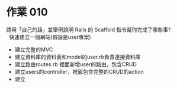 # 作業 010

請用「自己的話」並舉例說明 Rails 的 Scaffold 指令幫你完成了哪些事?  
  快速建立一個網站(假設是user專案)

  * 建立完整的MVC
  * 建立資料庫的資料表和model的user.rb負責連接資料庫  
  * 建立路由routes.rb 裡面新增user的路由，包含CRUD  
  * 建立users的controller，裡面包含完整的CRUD的action
  * 建立

